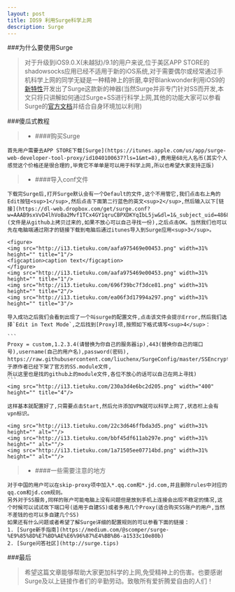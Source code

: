```yaml
---
layout: post
title: IOS9 利用Surge科学上网
description: Surge
---
```

###为什么要使用Surge
>对于升级到iOS9.0.X(未越狱)/9.1的用户来说,位于美区APP STORE的shadowsocks应用已经不适用于新的iOS系统,对于需要偶尔或经常通过手机科学上网的同学无疑是一种精神上的折磨,幸好Blankwonder利用iOS9的[新特性](https://medium.com/@scomper/surge-%E9%85%8D%E7%BD%AE%E6%96%87%E4%BB%B6-a1533c10e80b)开发出了Surge这款新的神器(当然Surge并非专门针对SS而开发,本文只将只讲解如何通过Surge+SS进行科学上网,其他的功能大家可以参看Surge的[官方文档](http://surge.run/manual/)并结合自身环境加以利用)



###傻瓜式教程
>
>* ####购买Surge
>
    首先用户需要去APP STORE下载[Surge](https://itunes.apple.com/us/app/surge-web-developer-tool-proxy/id1040100637?ls=1&mt=8),费用是68元人名币(其实个人感觉这个价格还是很合理的,毕竟它不单单是可以用于科学上网,所以也希望大家支持正版)

>* ####导入conf文件
>
    下载完Surge后,打开Surge默认会有一个Default的文件,这个不用管它,我们点击右上角的Edit按钮<sup>1</sup>,然后点击下面第二行蓝色的英文<sup>2</sup>,然后输入以下[链接](https://dl-web.dropbox.com/get/surge.conf?w=AAAB9sxVvD4lhVoBa2Mvf1TCx4GY1qruCBPXDKYqIbL5jw&dl=1&_subject_uid=486849762)(文件是从github上拷贝过来的,如果不放心可以自己寻找一份),之后点击OK。当然我们也可以先在电脑端通过刚才的链接下载到电脑后通过itunes导入到Surge应用<sup>3</sup>。
>    
    <figure>
    <img src="http://i13.tietuku.com/aafa975469e00453.png" width=31% height="" title="1"/>
    <figcaption>caption text</figcaption>
    </figure>
    <img src="http://i13.tietuku.com/aafa975469e00453.png" width=31% height="" title="1"/>
    <img src="http://i13.tietuku.com/696f39bc7f3dce81.png" width=31% height="" title="2"/>
    <img src="http://i13.tietuku.com/ea06f3d17994a297.png" width=31% height="" title="3"/>
>    
    导入成功之后我们会看到出现了一个叫surge的配置文件,点击该文件会提示Error,然后我们选择`Edit in Text Mode`,之后找到[Proxy]项,按照如下格式填写<sup>4</sup>：
>    
    ```
    Proxy = custom,1.2.3.4(请替换为你自己的服务器ip),443(替换你自己的端口号),username(自己的用户名),password(密码),
    https://raw.githubusercontent.com/liuchenx/SurgeConfig/master/SSEncrypt.module(由于原作者已经下架了官方的SS.module文件,
    所以这里也是找的github上的module文件,各位不放心的话可以自己在网上寻找)
    ```
    <img src="http://i13.tietuku.com/230a3d4e6bc2d205.png" width="400" height="" title="4"/>
>    
    这样基本就配置好了,只需要点击Start,然后允许添加VPN就可以科学上网了,状态栏上会有vpn标识。
>
    <img src="http://i13.tietuku.com/22c3d646ffbda3d5.png" width=31% height="" alt=""/>
    <img src="http://i13.tietuku.com/bbf45df611ab297e.png" width=31% height="" alt=""/>
    <img src="http://i13.tietuku.com/1a71505ee07714bd.png" width=31% height="" alt=""/>
   
>* ####一些需要注意的地方
>   
    对于中国的用户可以在skip-proxy项中加入*.qq.com和*.jd.com,并且删除rules中对应的qq.com和jd.com规则。
    另外对于SS服务,同样的账户可能电脑上没有问题但是放到手机上连接会出现不稳定的情况,这个时候可以试试改下端口号(适用于自建SS)或者多用几个Proxy(适合购买SS账户的用户,当然不差钱的也可以多自建几个SS)
    如果还有什么问题或者希望了解Surge详细的配置规则的可以参看下面的链接：
    1. [Surge新手指南](https://medium.com/@scomper/surge-%E9%85%8D%E7%BD%AE%E6%96%87%E4%BB%B6-a1533c10e80b)
    2. [Surge问答社区](http://surge.tips)

###最后
>   希望这篇文章能够帮助大家更加科学的上网,免受精神上的伤害。也要感谢Surge及以上链接作者们的辛勤劳动。致敬所有爱折腾爱自由的人们！

